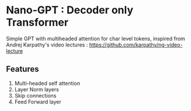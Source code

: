 # Nano-GPT : Decoder only Transformer
Simple GPT with multiheaded attention for char level tokens, inspired from Andrej Karpathy's video lectures : https://github.com/karpathy/ng-video-lecture

## Features
1. Multi-headed self attention
2. Layer Norm layers
3. Skip connections
4. Feed Forward layer
